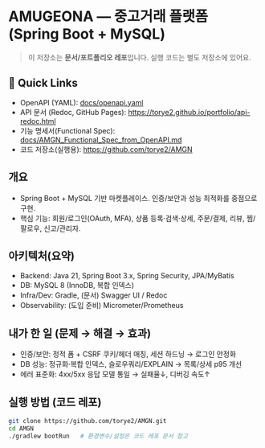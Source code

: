 # AMUGEONA — 중고거래 플랫폼 (Spring Boot + MySQL)

> 이 저장소는 **문서/포트폴리오 레포**입니다. 실행 코드는 별도 저장소에 있어요.

## 🔗 Quick Links
- OpenAPI (YAML): [docs/openapi.yaml](docs/openapi.yaml)
- API 문서 (Redoc, GitHub Pages): https://torye2.github.io/portfolio/api-redoc.html
- 기능 명세서(Functional Spec): [docs/AMGN_Functional_Spec_from_OpenAPI.md](docs/AMGN_Functional_Spec_from_OpenAPI.md)
- 코드 저장소(실행용): https://github.com/torye2/AMGN

## 개요
- Spring Boot + MySQL 기반 마켓플레이스. 인증/보안과 성능 최적화를 중점으로 구현.
- 핵심 기능: 회원/로그인(OAuth, MFA), 상품 등록·검색·상세, 주문/결제, 리뷰, 찜/팔로우, 신고/관리자.

## 아키텍처(요약)
- Backend: Java 21, Spring Boot 3.x, Spring Security, JPA/MyBatis
- DB: MySQL 8 (InnoDB, 복합 인덱스)
- Infra/Dev: Gradle, (문서) Swagger UI / Redoc
- Observability: (도입 준비) Micrometer/Prometheus

## 내가 한 일 (문제 → 해결 → 효과)
- 인증/보안: 정적 폼 + CSRF 쿠키/헤더 매칭, 세션 하드닝 → 로그인 안정화
- DB 성능: 정규화·복합 인덱스, 슬로우쿼리/EXPLAIN → 목록/상세 p95 개선
- 에러 표준화: 4xx/5xx 응답 모델 통일 → 실패율↓, 디버깅 속도↑

## 실행 방법 (코드 레포)
```bash
git clone https://github.com/torye2/AMGN.git
cd AMGN
./gradlew bootRun   # 환경변수/설정은 코드 레포 문서 참고
```
